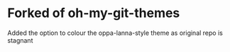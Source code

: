 # Forked of oh-my-git-themes

Added the option to colour the oppa-lanna-style theme as original repo is stagnant
